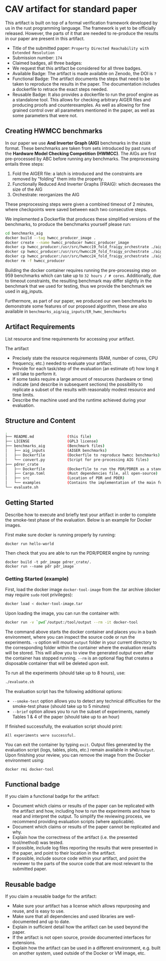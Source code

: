 # CAV artifact for standard paper

This artifact is built on top of a formal verification framework developed by us in the rust programming language. The framework is yet to be officially released. However, the parts of it that are needed to re-produce the results in our paper are present in this artifact.



* Title of the submitted paper: `Property Directed Reachability with Extended Resolution`
* Submission number: `174`
* Claimed badges, all three badges:
* We request that this artifact be considered for all three badges.
* Available Badge: The artifact is made available on Zenodo, the DOI is `?`
* Functional Badge: The artifact documents the steps that need to be taken to reproduce the results in the paper. The documentation includes a dockerfile to retrace the exact steps needed.
* Reusable Badge: It also provides a dockerfile to run the proof engine as a standalone tool. This allows for checking arbitrary AIGER files and producing proofs and counterexamples. As well as allowing for fine grained control over all parameters mentioned in the paper, as well as some parameters that were not.


## Creating HWMCC benchmarks

In our paper we use **And Inverter Graph (AIG)** benchmarks in the `AIGER` format. These benchmarks are taken from sets introduced by past runs of the **Hardware Model Checking Competition (HWMCC)**. The AIGs are first pre-processed by ABC before running any benchmarks. The preprocessing entails three steps:

1. Fold the AIGER file: a latch is introduced and the constraints are removed by "folding" them into the property.
2. Functionally Reduced And Inverter Graphs (FRAIG): which decreases the size of the AIG
3. Orchestrate: reorganizes the AIG

These preprocessing steps were given a combined timeout of 2 minutes, where checkpoints were saved between each two consecutive steps.

We implemented a Dockerfile that produces these simplified versions of the benchmarks, to produce the benchmarks yourself please run:
```bash
cd benchmarks_aig
docker build --tag hwmcc_producer_image . 
docker create --name hwmcc_producer hwmcc_producer_image
docker cp hwmcc_producer:/usr/src/hwmcc19_fold_fraigy_orchestrate ./aig_inputs/hwmcc19_fold_fraigy_orchestrate
docker cp hwmcc_producer:/usr/src/hwmcc20_fold_fraigy_orchestrate ./aig_inputs/hwmcc20_fold_fraigy_orchestrate
docker cp hwmcc_producer:/usr/src/hwmcc24_fold_fraigy_orchestrate ./aig_inputs/hwmcc24_fold_fraigy_orchestrate
docker rm -f hwmcc_producer
```

Building the docker container requires running the pre-processing step on 959 benchmarks which can take up to `32 hours / # cores`. Additionally, due to timeout constraints, the resulting benchmark may differ slightly in the benchmark that we used for testing, thus we provide the benchmark we used in aig_inputs.

Furthermore, as part of our paper, we produced our own benchmarks to demonstrate some features of our proposed algorithm, these are also available in `benchmarks_aig/aig_inputs/ER_hwmc_benchmarks`


## Artifact Requirements

List resource and time requirements for accessing your artifact.

The artifact 

* Precisely state the resource requirements (RAM, number of cores, CPU frequency, etc.) needed to evaluate your artifact.
* Provide for each task/step of the evaluation (an estimate of) how long it will take to perform it.
* If some tasks require a large amount of resources (hardware or time) indicate (and describe in subsequent sections) the possibility to replicate a subset of the results with reasonably modest resource and time limits.
* Describe the machine used and the runtime achieved during your evaluation.


## Structure and Content


```bash
.
├── README.md               (this file)
├── LICENSE                 (GPL3 license)
├── benchmarks_aig          (Benchmark files)
│   ├── aig_inputs          (AIGER benchmarks)
│   ├── Dockerfile          (Dockerfile to reproduce hwmcc benchmarks)
│   └── convert.py          (Script for pre-processing AIG files)
├── pdrer_crate
│   ├── Dockerfile          (Dockerfile to run the PDR/PDRER as a standalone tool for proving AIG files)
│   ├── Cargo.toml          (Rust dependencies file, all open-source)
│   ├── src                 (Location of PDR and PDER)
│   └── examples            (Contains the implementation of the main function)
└── evaluate.sh
```


## Getting Started

Describe how to execute and briefly test your artifact in order to complete the smoke-test phase of the evaluation. Below is an example for Docker images.

First make sure docker is running properly by running:
```
docker run hello-world
```

Then check that you are able to run the PDR/PDRER engine by running:
```
docker build -t pdr_image pdrer_crate/.
docker run --name pdr pdr_image
```


### Getting Started (example)

First, load the docker image `docker-tool-image` from the .tar archive (docker may require `sudo` root privileges):

```bash
docker load < docker-tool-image.tar
```

Upon loading the image, you can run the container with:

```bash
docker run -v `pwd`/output:/tool/output --rm -it docker-tool
```

The command above starts the docker container and places you in a bash environment, where you can inspect the source code or run the experiments. `-v` option will mount `output` folder in your current directory to the corresponding folder within the container where the evaluation results will be stored. This will allow you to view the generated output even after the container has stopped running. `--rm` is an optional flag that creates a disposable container that will be deleted upon exit.

To run all the experiments (should take up to 8 hours), use:

```bash
./evaluate.sh 
```

The evaluation script has the following additional options:
* `--smoke-test` option allows you to detect any technical difficulties for the smoke-test phase (should take up to 5 minutes)
* `--brief` option allows you to run the subset of experiments, namely Tables 1 & 4 of the paper (should take up to an hour)

If finished successfully, the evaluation script should print:

```
All experiments were successful.
```

You can exit the container by typing `exit`. Output files generated by the evaluation script (logs, tables, plots, etc.) remain available in `$PWD/output`. Upon finishing your review, you can remove the image from the Docker environment using:
```
docker rmi docker-tool
```


## Functional badge

If you claim a functional badge for the artifact:

* Document which claims or results of the paper can be replicated with the artifact and how, including how to run the experiments and how to read and interpret the output. To simplify the reviewing process, we recommend providing evaluation scripts (where applicable).
* Document which claims or results of the paper cannot be replicated and why.
* Explain how the correctness of the artifact (i.e. the presented tool/method) was tested.
* If possible, include log files reporting the results that were presented in the paper, and point to their location in the artifact.
* If possible, include source code within your artifact, and point the reviewer to the parts of the source code that are most relevant to the submitted paper.


## Reusable badge

If you claim a reusable badge for the artifact:

* Make sure your artifact has a license which allows repurposing and reuse, and is easy to use.
* Make sure that all dependencies and used libraries are well-documented and up to date.
* Explain in sufficient detail how the artifact can be used beyond the paper.
* If the artifact is not open source, provide documented interfaces for extensions.
* Explain how the artifact can be used in a different environment, e.g. built on another system, used outside of the Docker or VM image, etc.